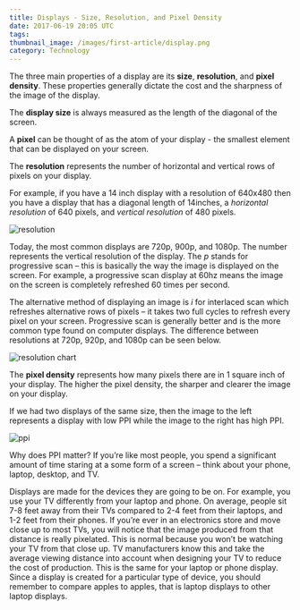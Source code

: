```yaml
---
title: Displays - Size, Resolution, and Pixel Density
date: 2017-06-19 20:05 UTC
tags:
thumbnail_image: /images/first-article/display.png
category: Technology
---
```


The three main properties of a display are its **size**, **resolution**, and **pixel density**. These properties generally dictate the cost and the sharpness of the image of the display.

The **display size** is always measured as the length of the diagonal of the screen.

A **pixel** can be thought of as the atom of your display - the smallest element that can be displayed on your screen.

The **resolution** represents the number of horizontal and vertical rows of pixels on your display.

For example, if you have a 14 inch display with a resolution of 640x480 then you have a display that has a diagonal length of 14inches, a _horizontal resolution_ of 640 pixels, and _vertical resolution_ of 480 pixels.

![resolution](/images/first-article/res.jpg)

Today, the most common displays are 720p, 900p, and 1080p. The number represents the vertical resolution of the display. The _p_ stands for progressive scan – this is basically the way the image is displayed on the screen. For example, a progressive scan display at 60hz means the image on the screen is completely refreshed 60 times per second.

The alternative method of displaying an image is _i_ for interlaced scan which refreshes alternative rows of pixels – it takes two full cycles to refresh every pixel on your screen. Progressive scan is generally better and is the more common type found on computer displays. The difference between resolutions at 720p, 920p, and 1080p can be seen below.

![resolution chart](/images/first-article/res-chart.jpg)

The **pixel density** represents how many pixels there are in 1 square inch of your display. The higher the pixel density, the sharper and clearer the image on your display.

If we had two displays of the same size, then the image to the left represents a display with low PPI while the image to the right has high PPI.

![ppi](/images/first-article/ppi.jpg)

Why does PPI matter? If you’re like most people, you spend a significant amount of time staring at a some form of a screen – think about your phone, laptop, desktop, and TV.

Displays are made for the devices they are going to be on. For example, you use your TV differently from your laptop and phone. On average, people sit 7-8 feet away from their TVs compared to 2-4 feet from their laptops, and 1-2 feet from their phones. If you’re ever in an electronics store and move close up to most TVs, you will notice that the image produced from that distance is really pixelated. This is normal because you won’t be watching your TV from that close up. TV manufacturers know this and take the average viewing distance into account when designing your TV to reduce the cost of production. This is the same for your laptop or phone display. Since a display is created for a particular type of device, you should  remember to compare apples to apples, that is laptop displays to other laptop displays.  

